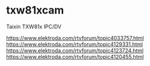 # txw81xcam

Taixin TXW81x IPC/DV

https://www.elektroda.com/rtvforum/topic4033757.html<br>
https://www.elektroda.com/rtvforum/topic4129331.html<br>
https://www.elektroda.com/rtvforum/topic4123724.html<br>
https://www.elektroda.com/rtvforum/topic4120455.html<br>